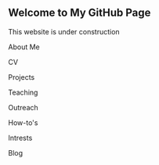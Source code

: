 ## Welcome to My GitHub Page

This website is under construction

About Me

CV

Projects

Teaching 

Outreach

How-to's

Intrests

Blog
